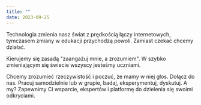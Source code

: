 ```yaml
---
title: ""
date: 2023-09-25
---
```


Technologia zmienia nasz świat z prędkością łączy internetowych,  tymczasem zmiany w edukacji przychodzą powoli. Zamiast czekać chcemy działać.

Kierujemy się zasadą "zaangażuj mnie, a zrozumiem". W szybko zmieniającym się świecie wszyscy jesteśmy uczniami.

Chcemy zrozumieć rzeczywistość i poczuć, że mamy w niej głos. Dołącz do nas. Pracuj samodzielnie lub w grupie, badaj, eksperymentuj, dyskutuj. A my? Zapewnimy Ci wsparcie, ekspertów i platformę do dzielenia się swoimi odkryciami.